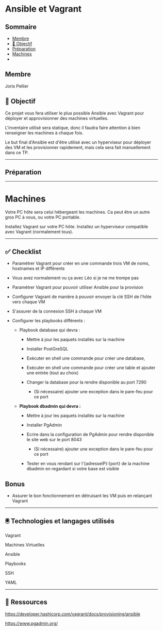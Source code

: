 # **Ansible et Vagrant**

## Sommaire

- [Membre](#membre)
- [🎯 Objectif](#🎯-objectif)
- [Préparation](#préparation)
- [Machines](#machines)
- 


## **Membre**

Joris Pellier

## **🎯 Objectif**

Ce projet vous fera utiliser le plus possible Ansible avec Vagrant pour déployer et approvisionner des machines virtuelles.

L'inventaire utilisé sera statique, donc il faudra faire attention à bien renseigner les machines à chaque fois.

Le but final d'Ansible est d'être utilisé avec un hyperviseur pour déployer des VM et les provisionner rapidement, mais cela sera fait manuellement dans ce TP.

---

## **Préparation**

---

# **Machines**

Votre PC hôte sera celui hébergeant les machines. Ca peut être un autre gros PC à vous, ou votre PC portable.

Installez Vagrant sur votre PC hôte.
Installez un hyperviseur compatible avec Vagrant (normalement tous).

---

## **✅ Checklist**

- Paramétrer Vagrant pour créer en une commande trois VM de noms, hostnames et IP différents

- Vous avez normalement vu ça avec Léo si je ne me trompe pas
  
- Paramétrer Vagrant pour pouvoir utiliser Ansible pour la provision

- Configurer Vagrant de manière à pouvoir envoyer la clé SSH de l'hôte vers chaque VM

- S'assurer de la connexion SSH à chaque VM

- Configurer les playbooks différents :

  - Playbook database qui devra :

    - Mettre à jour les paquets installés sur la machine

    - Installer PostGreSQL

    - Exécuter en shell une commande pour créer une database,

    - Exécuter en shell une commande pour créer une table et ajouter une entrée (tout au choix)

    - Changer la database pour la rendre disponible au port 7290
      - (Si nécessaire) ajouter une exception dans le pare-feu pour ce port

  - **Playbook dbadmin qui devra :**

    - Mettre à jour les paquets installés sur la machine

    - Installer PgAdmin

    - Ecrire dans la configuration de PgAdmin pour rendre disponible le site web sur le port 8043
        - (Si nécessaire) ajouter une exception dans le pare-feu pour ce port

    - Tester en vous rendant sur l'{adresseIP}:{port} de la machine dbadmin en regardant si votre base est visible


## **Bonus**

- Assurer le bon fonctionnement en détruisant les VM puis en relançant Vagrant

---

## **🖲️ Technologies et langages utilisés**

Vagrant

Machines Virtuelles

Ansible

Playbooks

SSH

YAML

---

## **📖 Ressources**
https://developer.hashicorp.com/vagrant/docs/provisioning/ansible

https://www.pgadmin.org/
